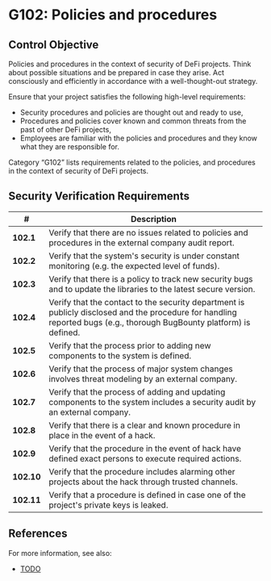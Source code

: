 # G102: Policies and procedures

## Control Objective

Policies and procedures in the context of security of DeFi projects.
Think about possible situations and be prepared in case they arise. Act consciously and efficiently in accordance with a well-thought-out strategy.

Ensure that your project satisfies the following high-level requirements:
* Security procedures and policies are thought out and ready to use,
* Procedures and policies cover known and common threats from the past of other DeFi projects,
* Employees are familiar with the policies and procedures and they know what they are responsible for.

Category “G102” lists requirements related to the policies, and procedures in the context of security of DeFi projects.

## Security Verification Requirements

| # | Description |
| --- | --- |
| **102.1** | Verify that there are no issues related to policies and procedures in the external company audit report. |
| **102.2** | Verify that the system's security is under constant monitoring (e.g. the expected level of funds). |
| **102.3** | Verify that there is a policy to track new security bugs and to update the libraries to the latest secure version. |
| **102.4** | Verify that the contact to the security department is publicly disclosed and the procedure for handling reported bugs (e.g., thorough BugBounty platform) is defined. |
| **102.5** | Verify that the process prior to adding new components to the system is defined. |
| **102.6** | Verify that the process of major system changes involves threat modeling by an external company. |
| **102.7** | Verify that the process of adding and updating components to the system includes a security audit by an external company. |
| **102.8** | Verify that there is a clear and known procedure in place in the event of a hack. |
| **102.9** | Verify that the procedure in the event of hack have defined exact persons to execute required actions. |
| **102.10** | Verify that the procedure includes alarming other projects about the hack through trusted channels. |
| **102.11** | Verify that a procedure is defined in case one of the project's private keys is leaked. |

## References

For more information, see also:

* [TODO](https://www.youtube.com/watch?v=IwR4PAmRhhg&list=PL-lO2xrptAtav4SZgCdDkVxChWhVU3kmP&index=18)
